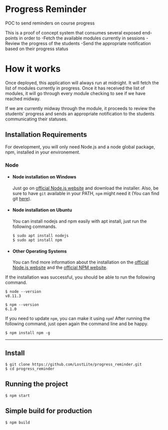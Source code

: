 # Progress Reminder
POC to send reminders on course progress

This is a proof of concept system that consumes several exposed end-points in order to 
-Fetch the available modules currently in sessions
-Review the progress of the students
-Send the appropriate notification based on their progress status

# How it works
Once deployed, this application will always run at midnight. It will fetch the list of modules currently in progress. Once it has received the list of modules, it will go through every module checking to see if we have reached midway.

If we are currently midway through the module, it proceeds to review the students' progress and sends an appropriate notification to the students communicating their statuses.

## Installation Requirements

For development, you will only need Node.js and a node global package, npm, installed in your environement.

### Node
- #### Node installation on Windows

  Just go on [official Node.js website](https://nodejs.org/) and download the installer.
Also, be sure to have `git` available in your PATH, `npm` might need it (You can find git [here](https://git-scm.com/)).

- #### Node installation on Ubuntu

  You can install nodejs and npm easily with apt install, just run the following commands.

      $ sudo apt install nodejs
      $ sudo apt install npm

- #### Other Operating Systems
  You can find more information about the installation on the [official Node.js website](https://nodejs.org/) and the [official NPM website](https://npmjs.org/).

If the installation was successful, you should be able to run the following command.

    $ node --version
    v8.11.3

    $ npm --version
    6.1.0

If you need to update `npm`, you can make it using `npm`! After running the following command, just open again the command line and be happy.

    $ npm install npm -g
---

## Install

    $ git clone https://github.com/LostLite/progress_reminder.git
    $ cd progress_reminder

## Running the project

    $ npm start

## Simple build for production

    $ npm build
